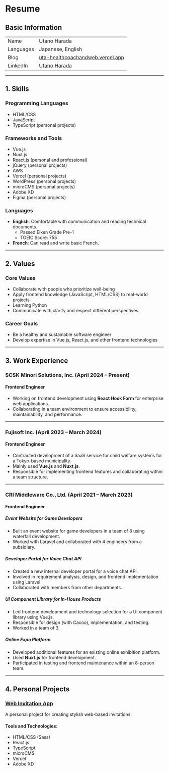 # Resume

## Basic Information

|   |   |
| ---- | ---- |
| Name | Utano Harada |
| Languages | Japanese, English |
| Blog | [uta-healthcoachandweb.vercel.app](https://uta-healthcoachandweb.vercel.app/holistichealthcoach) |
| LinkedIn | [Utano Harada](https://www.linkedin.com/in/utano-harada-16b427214/) |

---

## 1. Skills

### Programming Languages
- HTML/CSS
- JavaScript
- TypeScript (personal projects)

### Frameworks and Tools
- Vue.js
- Nuxt.js
- React.js (personal and professional)
- jQuery (personal projects)
- AWS
- Vercel (personal projects)
- WordPress (personal projects)
- microCMS (personal projects)
- Adobe XD
- Figma (personal projects)

### Languages
- **English**: Comfortable with communication and reading technical documents.
  - Passed Eiken Grade Pre-1
  - TOEIC Score: 755
- **French**: Can read and write basic French.

---

## 2. Values

### Core Values
- Collaborate with people who prioritize well-being
- Apply frontend knowledge (JavaScript, HTML/CSS) to real-world projects
- Learning Python
- Communicate with clarity and respect different perspectives

### Career Goals
- Be a healthy and sustainable software engineer
- Develop expertise in Vue.js, React.js, and other frontend technologies

---

## 3. Work Experience

### **SCSK Minori Solutions, Inc.** (April 2024 – Present)
#### Frontend Engineer

- Working on frontend development using **React Hook Form** for enterprise web applications.
- Collaborating in a team environment to ensure accessibility, maintainability, and performance.

---

### **Fujisoft Inc.** (April 2023 – March 2024)
#### Frontend Engineer

- Contracted development of a SaaS service for child welfare systems for a Tokyo-based municipality.
- Mainly used **Vue.js** and **Nuxt.js**.
- Responsible for implementing frontend features and collaborating within a team structure.

---

### **CRI Middleware Co., Ltd.** (April 2021 – March 2023)
#### Frontend Engineer

##### Event Website for Game Developers
- Built an event website for game developers in a team of 8 using waterfall development.
- Worked with Laravel and collaborated with 4 engineers from a subsidiary.

##### Developer Portal for Voice Chat API
- Created a new internal developer portal for a voice chat API.
- Involved in requirement analysis, design, and frontend implementation using Laravel.
- Collaborated with members from other departments.

##### UI Component Library for In-House Products
- Led frontend development and technology selection for a UI component library using Vue.js.
- Responsible for design (with Cacoo), implementation, and testing.
- Worked in a team of 3.

##### Online Expo Platform
- Developed additional features for an existing online exhibition platform.
- Used **Nuxt.js** for frontend development.
- Participated in testing and frontend maintenance within an 8-person team.

---

## 4. Personal Projects

### [Web Invitation App](https://web-invitation-orpin.vercel.app/)
A personal project for creating stylish web-based invitations.

#### Tools and Technologies:
- HTML/CSS (Sass)
- React.js
- TypeScript
- microCMS
- Vercel
- Adobe XD
